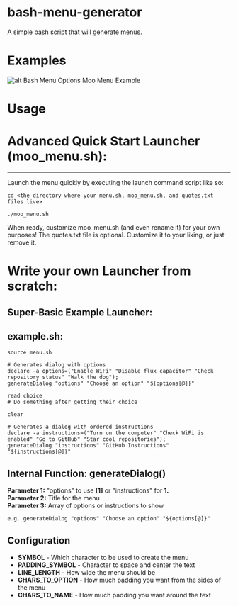 bash-menu-generator
=================

A simple bash script that will generate menus.

Examples
=================

![alt Bash Menu Options Moo Menu Example](https://raw.githubusercontent.com/zigmoo/bash-menu-generator/master/images/moo_menu_screenshot.png)


Usage
=================


Advanced Quick Start Launcher (moo_menu.sh):
=================
-----------------
Launch the menu quickly by executing the launch command script like so:

```cd <the directory where your menu.sh, moo_menu.sh, and quotes.txt files live>```

```./moo_menu.sh```

When ready, customize moo_menu.sh (and even rename it) for your own purposes!
The quotes.txt file is optional. Customize it to your liking, or just remove it.

Write your own Launcher from scratch:
=================

Super-Basic Example Launcher:
------
example.sh:
------
```#!/bin/bash
source menu.sh

# Generates dialog with options
declare -a options=("Enable WiFi" "Disable flux capacitor" "Check repository status" "Walk the dog");
generateDialog "options" "Choose an option" "${options[@]}"

read choice
# Do something after getting their choice

clear

# Generates a dialog with ordered instructions
declare -a instructions=("Turn on the computer" "Check WiFi is enabled" "Go to GitHub" "Star cool repositories");
generateDialog "instructions" "GitHub Instructions" "${instructions[@]}"
```
Internal Function: generateDialog()
-----------------
**Parameter 1:** "options" to use **[1]** or "instructions" for **1.**  
**Parameter 2:** Title for the menu  
**Parameter 3:** Array of options or instructions to show  

`e.g. generateDialog "options" "Choose an option" "${options[@]}"`


Configuration
-----------------
- **SYMBOL** - Which character to be used to create the menu
- **PADDING_SYMBOL** - Character to space and center the text
- **LINE_LENGTH** - How wide the menu should be
- **CHARS_TO_OPTION** - How much padding you want from the sides of the menu
- **CHARS_TO_NAME** - How much padding you want around the text
